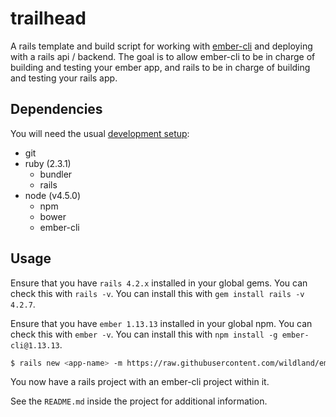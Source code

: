 # trailhead

A rails template and build script for working with [ember-cli](https://github.com/stefanpenner/ember-cli)
and deploying with a rails api / backend. The goal is to allow ember-cli to be
in charge of building and testing your ember app, and rails to be in charge of
building and testing your rails app.


## Dependencies

You will need the usual [development setup](https://github.com/wildland/guides#setting-up-your-development-enviroment):
- git
- ruby (2.3.1)
  - bundler
  - rails
- node (v4.5.0)
  - npm
  - bower
  - ember-cli

## Usage
Ensure that you have `rails 4.2.x` installed in your global gems. You can check this with `rails -v`.
You can install this with `gem install rails -v 4.2.7`.

Ensure that you have `ember 1.13.13` installed in your global npm. You can check this with `ember -v`.
You can install this with `npm install -g ember-cli@1.13.13`.

```bash
$ rails new <app-name> -m https://raw.githubusercontent.com/wildland/ember-cli-rails/master/template.rb --database=postgresql --skip-spring --skip-turbolinks -J
```

You now have a rails project with an ember-cli project within it.

See the `README.md` inside the project for additional information.
